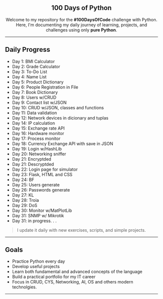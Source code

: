 <div align="center">
  
## 100 Days of Python

Welcome to my repository for the **#100DaysOfCode** challenge with Python.  
Here, I'm documenting my daily journey of learning, projects, and challenges using only **pure Python**.
</div>

---

## Daily Progress

- Day 1: BMI Calculator  
- Day 2: Grade Calculator  
- Day 3: To-Do List  
- Day 4: Name List  
- Day 5: Product Dictionary  
- Day 6: People Registration in File  
- Day 7: Book Dictionary
- Day 8: Users w/CRUD
- Day 9: Contact list w/JSON
- Day 10: CRUD w/JSON, classes and functions
- Day 11: Data validation
- Day 12: Network devices in dicionary and tuplas
- Day 14: IP calculation
- Day 15: Exchange rate API
- Day 16: Hardware monitor
- Day 17: Process monitor
- Day 18: Currency Exchange API with save in JSON
- Day 19: Login w/HashLib
- Day 20: Networking sniffer
- Day 21: Encryptded
- Day 21: Descryptded
- Day 22: Login page for simulator
- Day 23: Flask, HTML and CSS
- Day 24: BF
- Day 25: Users generate
- Day 26: Passwords generate
- Day 27: KL
- Day 28: Troia
- Day 29: DoS
- Day 30: Monitor w/MatPlotLib
- Day 31: SNMP w/ Mikrotik
- Day 31: in progress. . .





> I update it daily with new exercises, scripts, and simple projects.

---

## Goals

- Practice Python every day  
- Develop useful projects  
- Learn both fundamental and advanced concepts of the language  
- Build a practical portfolio for my IT career
- Focus in CRUD, CYS, Networking, AI, OS and others modern technolgies.

---
